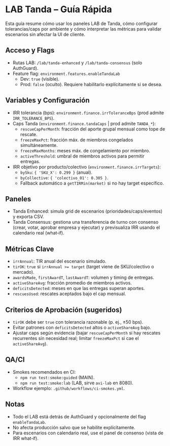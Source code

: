 # LAB Tanda – Guía Rápida

Esta guía resume cómo usar los paneles LAB de Tanda, cómo configurar tolerancias/caps por ambiente y cómo interpretar las métricas para validar escenarios sin afectar la UI de cliente.

## Acceso y Flags
- Rutas LAB: `/lab/tanda-enhanced` y `/lab/tanda-consensus` (solo AuthGuard).
- Feature flag: `environment.features.enableTandaLab`
  - Dev: `true` (visible).
  - Prod: `false` (oculto). Requiere habilitarlo explícitamente si se desea.

## Variables y Configuración
- IRR tolerancia (bps): `environment.finance.irrToleranceBps` (prod admite `IRR_TOLERANCE_BPS`).
- Caps Tanda (`environment.finance.tandaCaps` | prod admite `TANDA_*`):
  - `rescueCapPerMonth`: fracción del aporte grupal mensual como tope de rescate.
  - `freezeMaxPct`: fracción máx. de miembros congelados simultáneamente.
  - `freezeMaxMonths`: meses máx. de congelamiento por miembro.
  - `activeThreshold`: umbral de miembros activos para permitir entregas.
- IRR objetivo por producto/colectivo (`environment.finance.irrTargets`):
  - `bySku`: `{ 'SKU_X': 0.299 }` (anual).
  - `byCollective`: `{ 'colectivo_01': 0.305 }`.
  - Fallback automático a `getTIRMin(market)` si no hay target específico.

## Paneles
- Tanda Enhanced: simula grid de escenarios (prioridades/caps/eventos) y exporta CSV.
- Tanda Consensus: gestiona una transferencia de turno con consenso (crear, votar, aprobar empresa y ejecutar) y previsualiza IRR usando el calendario real (what‑if).

## Métricas Clave
- `irrAnnual`: TIR anual del escenario simulado.
- `tirOK`: `true` si `irrAnnual >= target` (target viene de SKU/colectivo o mercado).
- `awardsMade`, `firstAwardT`, `lastAwardT`: volumen y timing de entregas.
- `activeShareAvg`: fracción promedio de miembros activos.
- `deficitsDetected`: meses en que las entregas superan aportes.
- `rescuesUsed`: rescates aceptados bajo el cap mensual.

## Criterios de Aprobación (sugeridos)
- `tirOK` debe ser `true` con tolerancia razonable (p. ej., ±50 bps).
- Evitar patrones con `deficitsDetected` altos o `activeShareAvg` bajo.
- Ajustar caps según evidencia (bajar `rescueCapPerMonth` si hay rescates recurrentes sin necesidad real; limitar `freezeMaxPct` si cae el `activeShareAvg`).

## QA/CI
- Smokes recomendados en CI:
  - `npm run test:smoke:guided` (MAIN).
  - `npm run test:smoke:lab` (LAB, sirve `avi-lab` en 8080).
- Workflow ejemplo: `.github/workflows/ci-smokes.yml`.

## Notas
- Todo el LAB está detrás de AuthGuard y opcionalmente del flag `enableTandaLab`.
- No afecta producción salvo que se habilite explícitamente.
- Para escenarios con calendario real, use el panel de consenso (vista de IRR what‑if).
